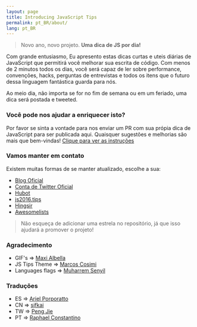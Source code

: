 ```yaml
---
layout: page
title: Introducing JavaScript Tips
permalink: pt_BR/about/
lang: pt_BR
---
```


> Novo ano, novo projeto. **Uma dica de JS por dia!**

Com grande entusiasmo, Eu apresento estas dicas curtas e uteis diárias  de JavaScript que permitirá você melhorar sua escrita de código. Com menos de 2 minutos todos os dias, você será capaz de ler sobre performance, convenções, hacks, perguntas de entrevistas e todos os itens que o futuro dessa linguagem fantástica guarda para nós.

Ao meio dia, não importa se for no fim de semana ou em um feriado, uma dica será postada e tweeted.

### Você pode nos ajudar a enriquecer isto?
Por favor se sinta a vontade para nos enviar um PR com sua própia dica de JavaScript para ser publicada aqui.
Quaisquer sugestões e melhorias são mais que bem-vindas!
[Clique para ver as instruções](https://github.com/loverajoel/jstips/blob/master/CONTRIBUTING.md)

### Vamos manter em contato

Existem muitas formas de se manter atualizado, escolhe a sua:

- [Blog Oficial](http://www.jstips.co)
- [Conta de Twitter Oficial](https://twitter.com/tips_js)
- [Hubot](https://github.com/dggriffin/hubot-jstips)
- [js2016.tips](http://js2016.tips/)
- [Hingsir](http://hingsir.com/jstips-site/dist/tips/)
- [Awesomelists](https://awesomelists.top/#/repos/loverajoel/jstips)

> Não esqueça de adicionar uma estrela no repositório, já que isso ajudará a promover o projeto!

### Agradecimento

- GIF's => [Maxi Albella](https://dribbble.com/maxialbella)
- JS Tips Theme => [Marcos Cosimi](https://github.com/markoscc)
- Languages flags => [Muharrem Senyil](https://dribbble.com/shots/1211759-Free-195-Flat-Flags)

### Traduções
- ES => [Ariel Porporatto](https://github.com/ppollo07)
- CN => [sjfkai](https://github.com/sjfkai)
- TW => [Peng Jie](https://github.com/neighborhood999)
- PT => [Raphael Constantino](https://github.com/raphaelconstantino)
